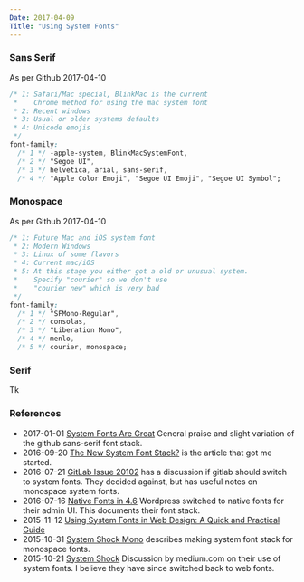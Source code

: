 ```yaml
---
Date: 2017-04-09
Title: "Using System Fonts"
---
```


### Sans Serif

As per Github 2017-04-10

```css
/* 1: Safari/Mac special, BlinkMac is the current
 *    Chrome method for using the mac system font
 * 2: Recent windows
 * 3: Usual or older systems defaults 
 * 4: Unicode emojis
 */
font-family:
  /* 1 */ -apple-system, BlinkMacSystemFont,
  /* 2 */ "Segoe UI",
  /* 3 */ helvetica, arial, sans-serif,
  /* 4 */ "Apple Color Emoji", "Segoe UI Emoji", "Segoe UI Symbol";
```

### Monospace

As per Github 2017-04-10

```css
/* 1: Future Mac and iOS system font
 * 2: Modern Windows
 * 3: Linux of some flavors
 * 4: Current mac/iOS 
 * 5: At this stage you either got a old or unusual system.
 *    Specify "courier" so we don't use 
 *    "courier new" which is very bad
 */
font-family:
  /* 1 */ "SFMono-Regular",
  /* 2 */ consolas, 
  /* 3 */ "Liberation Mono",
  /* 4 */ menlo,
  /* 5 */ courier, monospace;
```

### Serif

Tk

### References

* 2017-01-01 [System Fonts Are Great](https://benrabicoff.com/system-fonts-are-great/) General praise and slight variation of the github sans-serif font stack.
* 2016-09-20 [The New System Font Stack?](https://bitsofco.de/the-new-system-font-stack/) is the article that got me started.
* 2016-07-21 [GitLab Issue 20102](https://gitlab.com/gitlab-org/gitlab-ce/issues/20102) has a discussion if gitlab should switch to system fonts.  They decided against, but has useful notes on monospace system fonts.
* 2016-07-16 [Native Fonts in 4.6](https://make.wordpress.org/core/2016/07/07/native-fonts-in-4-6/) Wordpress switched to native fonts for their admin UI.  This documents their font stack.
* 2015-11-12 [Using System Fonts in Web Design: A Quick and Practical Guide](https://www.smashingmagazine.com/2015/11/using-system-ui-fonts-practical-guide/)
* 2015-10-31 [System Shock Mono](http://z12t.com/system-shock-mono/) describes making system font stack for monospace fonts.
* 2015-10-21 [System Shock](https://medium.design/system-shock-6b1dc6d6596f) Discussion by medium.com on their use of system fonts.  I believe they have since switched back to web fonts.
